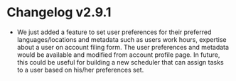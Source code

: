 Changelog v2.9.1
================

* We just added a feature to set user preferences for their preferred languages/locations and metadata such as users work hours, expertise about a user on account filing form. The user preferences and metadata would be available and modified from account profile page. In future, this could be useful for building a new scheduler that can assign tasks to a user based on his/her preferences set.